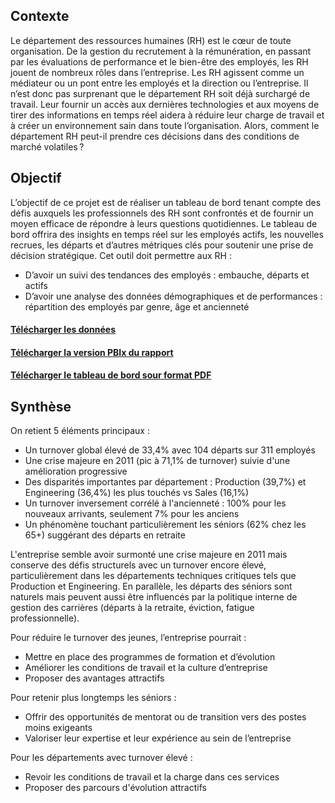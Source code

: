 ## Contexte
Le département des ressources humaines (RH) est le cœur de toute organisation. De la gestion du recrutement à la rémunération, en passant par les évaluations de performance et le bien-être des employés, les RH jouent de nombreux rôles dans l’entreprise. Les RH agissent comme un médiateur ou un pont entre les employés et la direction ou l’entreprise. Il n’est donc pas surprenant que le département RH soit déjà surchargé de travail. Leur fournir un accès aux dernières technologies et aux moyens de tirer des informations en temps réel aidera à réduire leur charge de travail et à créer un environnement sain dans toute l’organisation.
Alors, comment le département RH peut-il prendre ces décisions dans des conditions de marché volatiles ? 

## Objectif
L’objectif de ce projet est de réaliser un tableau de bord tenant compte des défis auxquels les professionnels des RH sont confrontés et de fournir un moyen efficace de répondre à leurs questions quotidiennes.  Le tableau de bord offrira des insights en temps réel sur les employés actifs, les nouvelles recrues, les départs et d’autres métriques clés pour soutenir une prise de décision stratégique. 
Cet outil doit permettre aux RH : 
-	D’avoir  un suivi des tendances des employés : embauche, départs et actifs
-	D’avoir une analyse des données démographiques et de performances : répartition des employés par genre, âge et ancienneté

#### [Télécharger les données](https://github.com/Hines98/HR-Analysis_PBI_project/blob/main/HR-Data.xlsx)
#### [Télécharger la version PBIx du rapport](https://github.com/Hines98/Analyse_donnees_RH_PBI/blob/main/Report_HR_Analysis.pbix)
#### [Télécharger le tableau de bord sour format PDF](https://github.com/Hines98/Analyse_donnees_RH_PBI/blob/main/HR%20Analysis%20Dashboard.pdf)


## Synthèse
On retient 5 éléments principaux :
- Un turnover global élevé de 33,4% avec 104 départs sur 311 employés
- Une crise majeure en 2011 (pic à 71,1% de turnover) suivie d'une amélioration progressive
- Des disparités importantes par département : Production (39,7%) et Engineering (36,4%) les plus touchés vs Sales (16,1%)
- Un turnover inversement corrélé à l'ancienneté : 100% pour les nouveaux arrivants, seulement 7% pour les anciens
- Un phénomène touchant particulièrement les séniors (62% chez les 65+) suggérant des départs en retraite

L'entreprise semble avoir surmonté une crise majeure en 2011 mais conserve des défis structurels avec un turnover encore élevé, particulièrement dans les départements techniques critiques tels que Production et Engineering. En parallèle, les départs des séniors sont naturels mais peuvent aussi être influencés par la politique interne de gestion des carrières (départs à la retraite, éviction, fatigue professionnelle).

Pour réduire le turnover des jeunes, l’entreprise pourrait :
- Mettre en place des programmes de formation et d’évolution
- Améliorer les conditions de travail et la culture d’entreprise
- Proposer des avantages attractifs
  
Pour retenir plus longtemps les séniors :
- Offrir des opportunités de mentorat ou de transition vers des postes moins exigeants
- Valoriser leur expertise et leur expérience au sein de l’entreprise

Pour les départements avec turnover élevé :
- Revoir les conditions de travail et la charge dans ces services
- Proposer des parcours d'évolution attractifs






